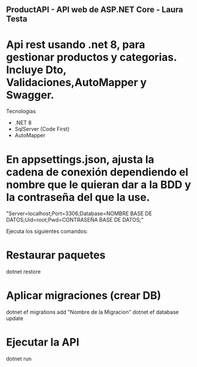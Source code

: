 ## ProductAPI - API web de ASP.NET Core - Laura Testa
# Api rest usando .net 8, para gestionar productos y categorias. Incluye Dto, Validaciones,AutoMapper y Swagger.

Tecnologías
- .NET 8
- SqlServer (Code First)
- AutoMapper

# En appsettings.json, ajusta la cadena de conexión dependiendo el nombre que le quieran dar a la BDD y la contraseña del que la use.

"Server=localhost;Port=3306;Database=NOMBRE BASE DE DATOS;Uid=root;Pwd=CONTRASEÑA BASE DE DATOS;"

Ejecuta los siguientes comandos:
# Restaurar paquetes
dotnet restore

# Aplicar migraciones (crear DB)
dotnet ef migrations add "Nombre de la Migracion"
dotnet ef database update

# Ejecutar la API
dotnet run
